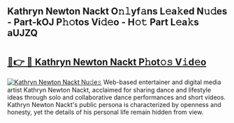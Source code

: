 ## Kathryn Newton Nackt O𝚗𝚕yf𝚊ns L𝚎a𝚔ed N𝚞𝚍es - Part-kOJ P𝚑𝚘tos Vi𝚍𝚎o - H𝚘𝚝 Part L𝚎a𝚔s aUJZQ

# <h2><a href="http://kfa9uh1.oniu.top/?m=Kathryn+Newton+Nackt">🔗👉 🔴 Kathryn Newton Nackt P𝚑ot𝚘𝚜 V𝚒d𝚎o</a></h2>

[![Kathryn Newton Nackt Nu𝚍e𝚜](https://i.imgur.com/0qMVB7G.gif)](http://kfa9uh1.oniu.top/?m=Kathryn+Newton+Nackt)
Web-based entertainer and digital media artist Kathryn Newton Nackt, acclaimed for sharing dance and lifestyle ideas through solo and collaborative dance performances and short videos. Kathryn Newton Nackt's public persona is characterized by openness and honesty, yet the details of his personal life remain hidden from view.  
